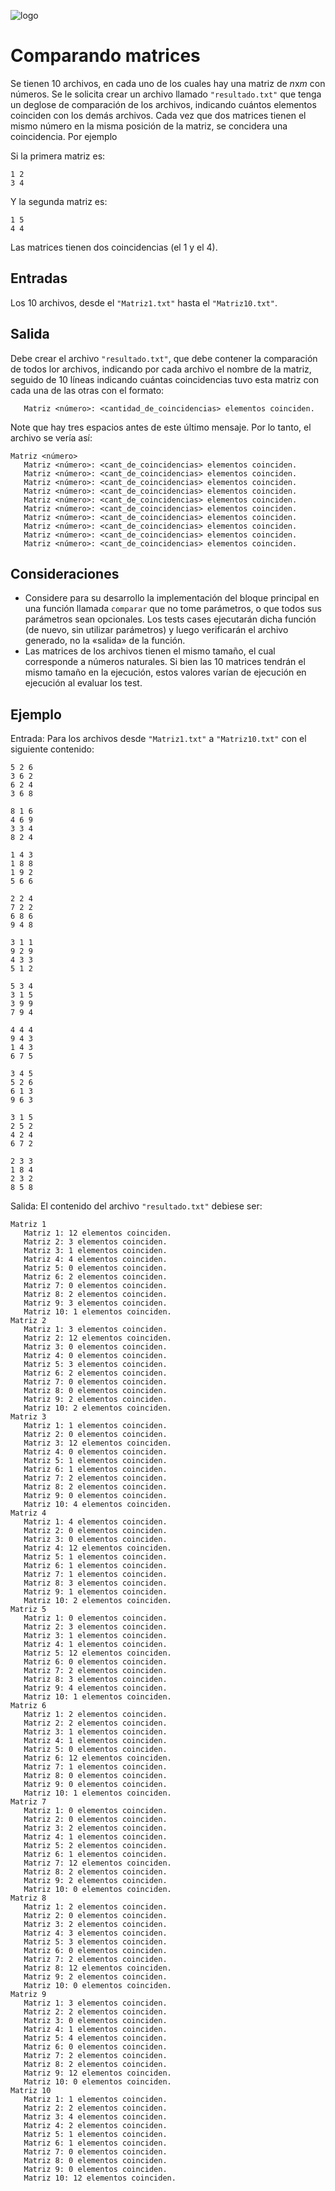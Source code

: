 ![logo](./assets/logo_usach.png)

# Comparando matrices

Se tienen 10 archivos, en cada uno de los cuales hay una matriz de *n*x*m* con números. Se le solicita crear un archivo llamado `"resultado.txt"` que tenga un deglose de comparación de los archivos, indicando cuántos elementos coinciden con los demás archivos. Cada vez que dos matrices tienen el mismo número en la misma posición de la matriz, se concidera una coincidencia. Por ejemplo

Si la primera matriz es:
```
1 2
3 4
```
Y la segunda matriz es:
```
1 5
4 4
```

Las matrices tienen dos coincidencias (el 1 y el 4).

## Entradas

Los 10 archivos, desde el `"Matriz1.txt"` hasta el `"Matriz10.txt"`. 

## Salida

Debe crear el archivo `"resultado.txt"`, que debe contener la comparación de todos lor archivos, indicando por cada archivo el nombre de la matriz, seguido de 10 líneas indicando cuántas coincidencias tuvo esta matriz con cada una de las otras con el formato:
```
   Matriz <número>: <cantidad_de_coincidencias> elementos coinciden.
```

Note que hay tres espacios antes de este último mensaje. Por lo tanto, el archivo se vería así:
```
Matriz <número>
   Matriz <número>: <cant_de_coincidencias> elementos coinciden.
   Matriz <número>: <cant_de_coincidencias> elementos coinciden.
   Matriz <número>: <cant_de_coincidencias> elementos coinciden.
   Matriz <número>: <cant_de_coincidencias> elementos coinciden.
   Matriz <número>: <cant_de_coincidencias> elementos coinciden.
   Matriz <número>: <cant_de_coincidencias> elementos coinciden.
   Matriz <número>: <cant_de_coincidencias> elementos coinciden.
   Matriz <número>: <cant_de_coincidencias> elementos coinciden.
   Matriz <número>: <cant_de_coincidencias> elementos coinciden.
   Matriz <número>: <cant_de_coincidencias> elementos coinciden.
```

## Consideraciones
- Considere para su desarrollo la implementación del bloque principal en una función llamada `comparar` que no tome parámetros, o que todos sus parámetros sean opcionales. Los tests cases ejecutarán dicha función (de nuevo, sin utilizar parámetros) y luego verificarán el archivo generado, no la «salida» de la función.
- Las matrices de los archivos tienen el mismo tamaño, el cual corresponde a números naturales. Si bien las 10 matrices tendrán el mismo tamaño en la ejecución, estos valores varían de ejecución en ejecución al evaluar los test.

## Ejemplo

Entrada:
Para los archivos desde `"Matriz1.txt"` a `"Matriz10.txt"` con el siguiente contenido:
```
5 2 6
3 6 2
6 2 4
3 6 8
```

```
8 1 6
4 6 9
3 3 4
8 2 4
```

```
1 4 3
1 8 8
1 9 2
5 6 6
```

```
2 2 4
7 2 2
6 8 6
9 4 8
```

```
3 1 1
9 2 9
4 3 3
5 1 2
```

```
5 3 4
3 1 5
3 9 9
7 9 4
```

```
4 4 4
9 4 3
1 4 3
6 7 5
```

```
3 4 5
5 2 6
6 1 3
9 6 3
```

```
3 1 5
2 5 2
4 2 4
6 7 2
```

```
2 3 3
1 8 4
2 3 2
8 5 8
```


Salida:
El contenido del archivo `"resultado.txt"` debiese ser:
```
Matriz 1
   Matriz 1: 12 elementos coinciden.
   Matriz 2: 3 elementos coinciden.
   Matriz 3: 1 elementos coinciden.
   Matriz 4: 4 elementos coinciden.
   Matriz 5: 0 elementos coinciden.
   Matriz 6: 2 elementos coinciden.
   Matriz 7: 0 elementos coinciden.
   Matriz 8: 2 elementos coinciden.
   Matriz 9: 3 elementos coinciden.
   Matriz 10: 1 elementos coinciden.
Matriz 2
   Matriz 1: 3 elementos coinciden.
   Matriz 2: 12 elementos coinciden.
   Matriz 3: 0 elementos coinciden.
   Matriz 4: 0 elementos coinciden.
   Matriz 5: 3 elementos coinciden.
   Matriz 6: 2 elementos coinciden.
   Matriz 7: 0 elementos coinciden.
   Matriz 8: 0 elementos coinciden.
   Matriz 9: 2 elementos coinciden.
   Matriz 10: 2 elementos coinciden.
Matriz 3
   Matriz 1: 1 elementos coinciden.
   Matriz 2: 0 elementos coinciden.
   Matriz 3: 12 elementos coinciden.
   Matriz 4: 0 elementos coinciden.
   Matriz 5: 1 elementos coinciden.
   Matriz 6: 1 elementos coinciden.
   Matriz 7: 2 elementos coinciden.
   Matriz 8: 2 elementos coinciden.
   Matriz 9: 0 elementos coinciden.
   Matriz 10: 4 elementos coinciden.
Matriz 4
   Matriz 1: 4 elementos coinciden.
   Matriz 2: 0 elementos coinciden.
   Matriz 3: 0 elementos coinciden.
   Matriz 4: 12 elementos coinciden.
   Matriz 5: 1 elementos coinciden.
   Matriz 6: 1 elementos coinciden.
   Matriz 7: 1 elementos coinciden.
   Matriz 8: 3 elementos coinciden.
   Matriz 9: 1 elementos coinciden.
   Matriz 10: 2 elementos coinciden.
Matriz 5
   Matriz 1: 0 elementos coinciden.
   Matriz 2: 3 elementos coinciden.
   Matriz 3: 1 elementos coinciden.
   Matriz 4: 1 elementos coinciden.
   Matriz 5: 12 elementos coinciden.
   Matriz 6: 0 elementos coinciden.
   Matriz 7: 2 elementos coinciden.
   Matriz 8: 3 elementos coinciden.
   Matriz 9: 4 elementos coinciden.
   Matriz 10: 1 elementos coinciden.
Matriz 6
   Matriz 1: 2 elementos coinciden.
   Matriz 2: 2 elementos coinciden.
   Matriz 3: 1 elementos coinciden.
   Matriz 4: 1 elementos coinciden.
   Matriz 5: 0 elementos coinciden.
   Matriz 6: 12 elementos coinciden.
   Matriz 7: 1 elementos coinciden.
   Matriz 8: 0 elementos coinciden.
   Matriz 9: 0 elementos coinciden.
   Matriz 10: 1 elementos coinciden.
Matriz 7
   Matriz 1: 0 elementos coinciden.
   Matriz 2: 0 elementos coinciden.
   Matriz 3: 2 elementos coinciden.
   Matriz 4: 1 elementos coinciden.
   Matriz 5: 2 elementos coinciden.
   Matriz 6: 1 elementos coinciden.
   Matriz 7: 12 elementos coinciden.
   Matriz 8: 2 elementos coinciden.
   Matriz 9: 2 elementos coinciden.
   Matriz 10: 0 elementos coinciden.
Matriz 8
   Matriz 1: 2 elementos coinciden.
   Matriz 2: 0 elementos coinciden.
   Matriz 3: 2 elementos coinciden.
   Matriz 4: 3 elementos coinciden.
   Matriz 5: 3 elementos coinciden.
   Matriz 6: 0 elementos coinciden.
   Matriz 7: 2 elementos coinciden.
   Matriz 8: 12 elementos coinciden.
   Matriz 9: 2 elementos coinciden.
   Matriz 10: 0 elementos coinciden.
Matriz 9
   Matriz 1: 3 elementos coinciden.
   Matriz 2: 2 elementos coinciden.
   Matriz 3: 0 elementos coinciden.
   Matriz 4: 1 elementos coinciden.
   Matriz 5: 4 elementos coinciden.
   Matriz 6: 0 elementos coinciden.
   Matriz 7: 2 elementos coinciden.
   Matriz 8: 2 elementos coinciden.
   Matriz 9: 12 elementos coinciden.
   Matriz 10: 0 elementos coinciden.
Matriz 10
   Matriz 1: 1 elementos coinciden.
   Matriz 2: 2 elementos coinciden.
   Matriz 3: 4 elementos coinciden.
   Matriz 4: 2 elementos coinciden.
   Matriz 5: 1 elementos coinciden.
   Matriz 6: 1 elementos coinciden.
   Matriz 7: 0 elementos coinciden.
   Matriz 8: 0 elementos coinciden.
   Matriz 9: 0 elementos coinciden.
   Matriz 10: 12 elementos coinciden.
```

